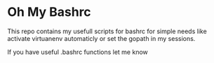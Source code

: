 # Oh My Bashrc

This repo contains my usefull scripts for bashrc for simple needs like activate virtuanenv automaticly or set the gopath in my sessions.

If you have useful .bashrc functions let me know
